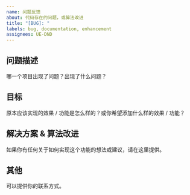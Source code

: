 ```yaml
---
name: 问题反馈
about: 代码存在的问题，或算法改进
title: "[BUG]: "
labels: bug, documentation, enhancement
assignees: UE-DND
---
```


## 问题描述
哪一个项目出现了问题？出现了什么问题？

## 目标
原本应该实现的效果 / 功能是怎么样的？或你希望添加什么样的效果 / 功能？


## 解决方案 & 算法改进
如果你有任何关于如何实现这个功能的想法或建议，请在这里提供。


## 其他
可以提供你的联系方式。

